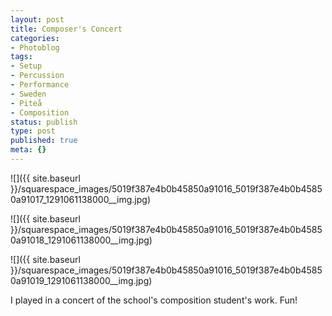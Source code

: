```yaml
---
layout: post
title: Composer's Concert
categories:
- Photoblog
tags:
- Setup
- Percussion
- Performance
- Sweden
- Piteå
- Composition
status: publish
type: post
published: true
meta: {}
---
```


![]({{ site.baseurl }}/squarespace_images/5019f387e4b0b45850a91016_5019f387e4b0b45850a91017_1291061138000__img.jpg)

![]({{ site.baseurl }}/squarespace_images/5019f387e4b0b45850a91016_5019f387e4b0b45850a91018_1291061138000__img.jpg)
   
![]({{ site.baseurl }}/squarespace_images/5019f387e4b0b45850a91016_5019f387e4b0b45850a91019_1291061138000__img.jpg)

I played in a concert of the school's composition student's work. Fun!

